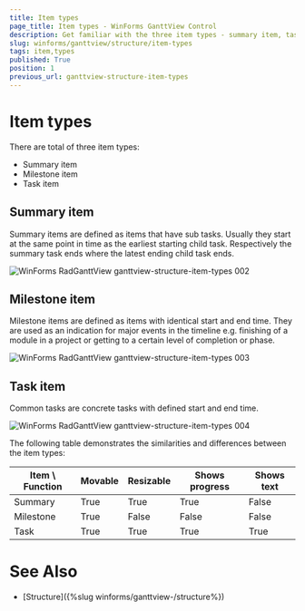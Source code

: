```yaml
---
title: Item types
page_title: Item types - WinForms GanttView Control
description: Get familiar with the three item types - summary item, task item and milestone item. 
slug: winforms/ganttview/structure/item-types
tags: item,types
published: True
position: 1
previous_url: ganttview-structure-item-types
---
```


# Item types

There are total of three item types:
* Summary item
* Milestone item
* Task item

## Summary item

Summary items are defined as items that have sub tasks. Usually they start at the same point in time as the earliest starting child task. Respectively the summary task ends where the latest ending child task ends.
        
![WinForms RadGanttView ganttview-structure-item-types 002](images/ganttview-structure-item-types002.png)

## Milestone item

Milestone items are defined as items with identical start and end time. They are used as an indication for major events in the timeline e.g. finishing of a module in a project or getting to a certain level of completion or phase.
        
![WinForms RadGanttView ganttview-structure-item-types 003](images/ganttview-structure-item-types003.png)

## Task item

Common tasks are concrete tasks with defined start and end time.

![WinForms RadGanttView ganttview-structure-item-types 004](images/ganttview-structure-item-types004.png)

The following table demonstrates the similarities and differences between the item types:
        


| Item \ Function | Movable | Resizable | Shows progress | Shows text |
| ------ | ------ | ------ | ------ | ------ |
|Summary|True|True|True|False|
|Milestone|True|False|False|False|
|Task|True|True|True|True|

# See Also

* [Structure]({%slug winforms/ganttview-/structure%})

